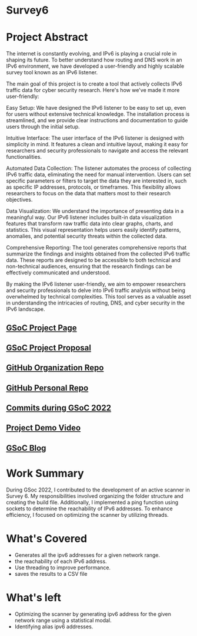 # Survey6

# Project Abstract

The internet is constantly evolving, and IPv6 is playing a crucial role in shaping its future. To better understand how routing and DNS work in an IPv6 environment, we have developed a user-friendly and highly scalable survey tool known as an IPv6 listener.

The main goal of this project is to create a tool that actively collects IPv6 traffic data for cyber security research. Here's how we've made it more user-friendly:

Easy Setup: We have designed the IPv6 listener to be easy to set up, even for users without extensive technical knowledge. The installation process is streamlined, and we provide clear instructions and documentation to guide users through the initial setup.

Intuitive Interface: The user interface of the IPv6 listener is designed with simplicity in mind. It features a clean and intuitive layout, making it easy for researchers and security professionals to navigate and access the relevant functionalities.

Automated Data Collection: The listener automates the process of collecting IPv6 traffic data, eliminating the need for manual intervention. Users can set specific parameters or filters to target the data they are interested in, such as specific IP addresses, protocols, or timeframes. This flexibility allows researchers to focus on the data that matters most to their research objectives.

Data Visualization: We understand the importance of presenting data in a meaningful way. Our IPv6 listener includes built-in data visualization features that transform raw traffic data into clear graphs, charts, and statistics. This visual representation helps users easily identify patterns, anomalies, and potential security threats within the collected data.

Comprehensive Reporting: The tool generates comprehensive reports that summarize the findings and insights obtained from the collected IPv6 traffic data. These reports are designed to be accessible to both technical and non-technical audiences, ensuring that the research findings can be effectively communicated and understood.

By making the IPv6 listener user-friendly, we aim to empower researchers and security professionals to delve into IPv6 traffic analysis without being overwhelmed by technical complexities. This tool serves as a valuable asset in understanding the intricacies of routing, DNS, and cyber security in the IPv6 landscape.

## [GSoC Project Page](https://summerofcode.withgoogle.com/programs/2022/projects/2cIQ4Zvg)

## [GSoC Project Proposal](https://summerofcode.withgoogle.com/proposals/details/NE6vYXHq)

## [GitHub Organization Repo](https://github.com/web-telescope/Survey6-Active)

## [GitHub Personal Repo](https://github.com/1209973/Survey6-Active)

## [Commits during GSoC 2022](https://github.com/web-telescope/Survey6-Active/commits?author=1209973)

## [Project Demo Video](https://drive.google.com/file/d/14ja1hqBrf8gNS9U5xJOxu4pF69cjpY2o/view?usp=sharing)

## [GSoC Blog](https://medium.com/@chamath_eka)

# Work Summary

During GSoc 2022, I contributed to the development of an active scanner in Survey 6. My responsibilities involved organizing the folder structure and creating the build file. Additionally, I implemented a ping function using sockets to determine the reachability of IPv6 addresses. To enhance efficiency, I focused on optimizing the scanner by utilizing threads.

# What's Covered

- Generates all the ipv6 addresses for a given network range.
- the reachability of each IPv6 address.
- Use threading to improve performance.
- saves the results to a CSV file

# What's left

- Optimizing the scanner by generating ipv6 address for the given network range using a statistical modal.
- Identifying alias ipv6 addresses.
